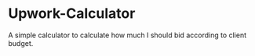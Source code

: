 # Upwork-Calculator
A simple calculator to calculate how much I should bid according to client budget.
